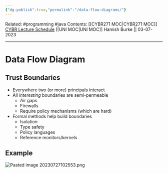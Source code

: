```yaml
---
{"dg-publish":true,"permalink":"/data-flow-diagrams/"}
---
```


Related: #programming #java 
Contents: [[CYBR271 MOC\|CYBR271 MOC]]
[CYBR Lecture Schedule](https://ecs.wgtn.ac.nz/Courses/CYBR271_2023T2/LectureSchedule)
[[UNI MOC\|UNI MOC]]
Hamish Burke || 03-07-2023
***

# Data Flow Diagram

## Trust Boundaries

- Everywhere two (or more) principals interact
- All *interesting* boundaries are semi-permeable
	- Air gaps
	- Firewalls
	- Require policy mechanisms (which are hard)
- Formal methods help build boundaries
	- Isolation
	- Type safety
	- Policy languages
	- Reference monitors/kernels

## Example

![Pasted image 20230727102553.png](/img/user/Pasted%20image%2020230727102553.png)

